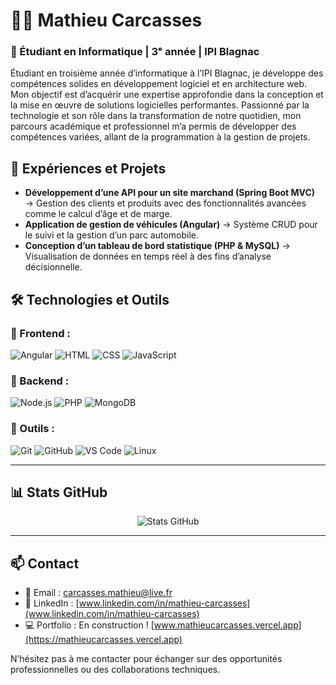 # 👨‍💻 Mathieu Carcasses

### 🏫 Étudiant en Informatique | 3ᵉ année | IPI Blagnac

Étudiant en troisième année d’informatique à l’IPI Blagnac, je développe des compétences solides en développement logiciel et en architecture web. Mon objectif est d’acquérir une expertise approfondie dans la conception et la mise en œuvre de solutions logicielles performantes. Passionné par la technologie et son rôle dans la transformation de notre quotidien, mon parcours académique et professionnel m’a permis de développer des compétences variées, allant de la programmation à la gestion de projets.


## 📌 Expériences et Projets
- **Développement d’une API pour un site marchand (Spring Boot MVC)** → Gestion des clients et produits avec des fonctionnalités avancées comme le calcul d’âge et de marge.
- **Application de gestion de véhicules (Angular)** → Système CRUD pour le suivi et la gestion d’un parc automobile.
- **Conception d’un tableau de bord statistique (PHP & MySQL)** → Visualisation de données en temps réel à des fins d’analyse décisionnelle.

## 🛠️ Technologies et Outils

### 🔹 Frontend :
![Angular](https://img.shields.io/badge/Angular-DD0031?style=for-the-badge&logo=angular&logoColor=white)
![HTML](https://img.shields.io/badge/HTML-E34F26?style=for-the-badge&logo=html&logoColor=white)
![CSS](https://img.shields.io/badge/CSS-1572B6?style=for-the-badge&logo=css&logoColor=white)
![JavaScript](https://img.shields.io/badge/JavaScript-F7DF1E?style=for-the-badge&logo=javascript&logoColor=black)

### 🔹 Backend :
![Node.js](https://img.shields.io/badge/Node.js-339933?style=for-the-badge&logo=nodedotjs&logoColor=white)
![PHP](https://img.shields.io/badge/Php-000000?style=for-the-badge&logo=php&logoColor=white)
![MongoDB](https://img.shields.io/badge/MongoDB-47A248?style=for-the-badge&logo=mongodb&logoColor=white)

### 🔹 Outils :
![Git](https://img.shields.io/badge/Git-F05032?style=for-the-badge&logo=git&logoColor=white)
![GitHub](https://img.shields.io/badge/GitHub-181717?style=for-the-badge&logo=github&logoColor=white)
![VS Code](https://img.shields.io/badge/VS%20Code-007ACC?style=for-the-badge&logo=visual-studio-code&logoColor=white)
![Linux](https://img.shields.io/badge/Linux-FCC624?style=for-the-badge&logo=linux&logoColor=black)

---

## 📊 Stats GitHub

<p align="center">
  <img src="https://github-readme-stats.vercel.app/api?username=mathieucrcs&show_icons=true&theme=radical" alt="Stats GitHub" />
</p>

---

## 📫 Contact
- 📧 Email : [carcasses.mathieu@live.fr](mailto:carcasses.mathieu@live.fr)
- 🔗 LinkedIn : [www.linkedin.com/in/mathieu-carcasses](www.linkedin.com/in/mathieu-carcasses)
- 💻 Portfolio : En construction ! [www.mathieucarcasses.vercel.app](https://mathieucarcasses.vercel.app)

N’hésitez pas à me contacter pour échanger sur des opportunités professionnelles ou des collaborations techniques.
